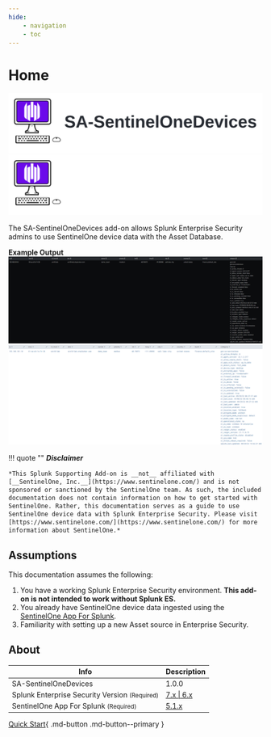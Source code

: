 ```yaml
---
hide:
    - navigation
    - toc
---
```

# Home

![SA-SentinelOneDevices Logo](/assets/sa-sentinelone-logo-light.svg#only-light)
![SA-SentinelOneDevices Logo](/assets/sa-sentinelone-logo-dark.svg#only-dark)

The SA-SentinelOneDevices add-on allows Splunk Enterprise Security admins to use SentinelOne device data with the Asset Database.

__Example Output__
![SA-SentinelOneDevices Example](/assets/sa-sentinelone-example-dark.png#only-dark)
![SA-SentinelOneDevices Example](/assets/sa-sentinelone-example-light.png#only-light)

!!! quote ""
    __*Disclaimer*__

    *This Splunk Supporting Add-on is __not__ affiliated with [__SentinelOne, Inc.__](https://www.sentinelone.com/) and is not sponsored or sanctioned by the SentinelOne team. As such, the included documentation does not contain information on how to get started with SentinelOne. Rather, this documentation serves as a guide to use SentinelOne device data with Splunk Enterprise Security. Please visit [https://www.sentinelone.com/](https://www.sentinelone.com/) for more information about SentinelOne.*

## Assumptions

This documentation assumes the following:

1. You have a working Splunk Enterprise Security environment. __This add-on is not intended to work without Splunk ES.__
2. You already have SentinelOne device data ingested using the [SentinelOne App For Splunk](https://splunkbase.splunk.com/app/5433).
3. Familiarity with setting up a new Asset source in Enterprise Security.

## About

Info | Description
------|----------
SA-SentinelOneDevices | 1.0.0 | [Splunkbase](#placeholder) \| [GitHub](https://github.com/ZachChristensen28/SA-SentinelOneDevices)
Splunk Enterprise Security Version <small>(Required)</small> | [7.x \| 6.x](https://splunkbase.splunk.com/app/263)
SentinelOne App For Splunk <small>(Required)</small> | [5.1.x](https://splunkbase.splunk.com/app/5433)

[Quick Start](quickstart/prerequisites){ .md-button .md-button--primary }
